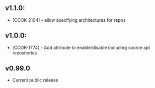 ## v1.1.0:

* [COOK-2104] - allow specifying architectures for repos

## v1.0.0:

* [COOK-1774] - Add attribute to enable/disable including source apt
  repositories

## v0.99.0

* Current public release
